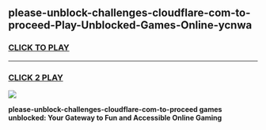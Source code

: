 
## please-unblock-challenges-cloudflare-com-to-proceed-Play-Unblocked-Games-Online-ycnwa
<h3>
<a href="https://premium76.site?title=please-unblock-challenges-cloudflare-com-to-proceed&ref=25A">CLICK TO PLAY</a></h3>
<hr>

<h3>
<a href="https://premium76.site?title=please-unblock-challenges-cloudflare-com-to-proceed&ref=25A">CLICK 2 PLAY</a>
  
</h3>

<a href="https://premium76.site?title=please-unblock-challenges-cloudflare-com-to-proceed&ref=25A"><img src="https://clearcache.store/games.png"></a>


**please-unblock-challenges-cloudflare-com-to-proceed games unblocked: Your Gateway to Fun and Accessible Online Gaming**
